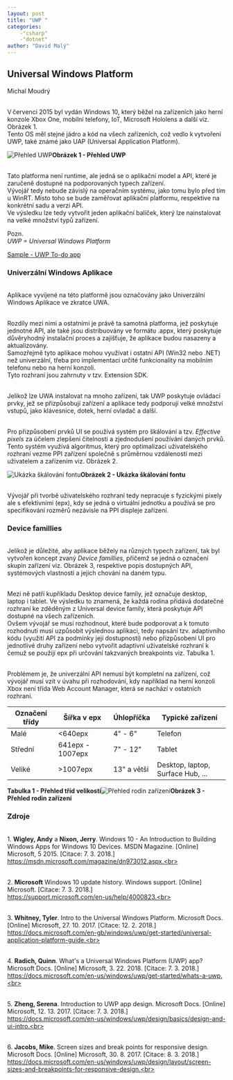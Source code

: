 ```yaml
---
layout: post
title: "UWP "
categories:
    -"csharp"
    -"dotnet"
author: "David Malý"
--- 
```



## Universal Windows Platform


Michal Moudrý



<br>    V červenci 2015 byl vydán Windows 10, který běžel na zařízeních jako herní konzole Xbox One, mobilní telefony, IoT, Microsoft Hololens a další viz. Obrázek 1.<br>    Tento OS měl stejné jádro a kód na všech zařízeních, což vedlo k vytvoření UWP, také známé jako UAP (Universal Application Platform).<br>

![Přehled UWP](images/uwp.png "Přehled UWP")**Obrázek 1 - Přehled UWP**

<br>    Tato platforma není runtime, ale jedná se o aplikační model a API, které je zaručeně dostupné na podporovaných typech zařízení.<br>    Vývojář tedy nebude závislý na operačním systému, jako tomu bylo před tím u WinRT. Místo toho se bude zaměřovat aplikační platformu, respektive na konkrétní sadu a verzi API.<br>    Ve výsledku lze tedy vytvořit jeden aplikační balíček, který lze nainstalovat na velké množství typů zařízení.<br>



Pozn.<br>    *UWP = Universal Windows Platform*



[Sample - UWP To-do app](https://github.com/MichalMoudry/UWP-TodoApp "UWP To-do app")


### Univerzální Windows Aplikace


<br>    Aplikace vyvíjené na této platformě jsou označovány jako Univerzální Windows Aplikace ve zkratce UWA.<br>



<br>    Rozdíly mezi nimi a ostatními je právě ta samotná platforma, jež poskytuje jednotné API, ale také jsou distribuovány ve formátu .appx, který poskytuje důvěryhodný instalační proces a zajišťuje, že aplikace budou nasazeny a aktualizovány.<br>    Samozřejmě tyto aplikace mohou využívat i ostatní API (Win32 nebo .NET) než univerzální, třeba pro implementaci určité funkcionality na mobilním telefonu nebo na herní konzoli.<br>    Tyto rozhraní jsou zahrnuty v tzv. Extension SDK.<br>



<br>    Jelikož lze UWA instalovat na mnoho zařízení, tak UWP poskytuje ovládací prvky, jež se přizpůsobují zařízení a aplikace tedy podporují velké množství vstupů, jako klávesnice, dotek, herní ovladač a další.<br>



<br>    Pro přizpůsobení prvků UI se používá systém pro škálování a tzv. *Effective pixels* za účelem zlepšení čitelnosti a zjednodušení používání daných prvků.<br>    Tento systém využívá algoritmus, který pro optimalizaci uživatelského rozhraní vezme PPI zařízení společně s průměrnou vzdáleností mezi uživatelem a zařízením viz. Obrázek 2.<br>

![Ukázka škálování fontu](images/scalling.png "Ukázka škálování fontu")**Obrázek 2 - Ukázka škálování fontu**

<br>    Vývojář při tvorbě uživatelského rozhraní tedy nepracuje s fyzickými pixely ale s efektivními (epx), kdy se jedná o virtuální jednotku a používá se pro specifikování rozměrů nezávisle na PPI displeje zařízení.<br>


### Device famillies


<br>    Jelikož je důležité, aby aplikace běžely na různých typech zařízení, tak byl vytvořen koncept zvaný *Device famillies*, přičemž se jedná o označení skupin zařízení viz. Obrázek 3, respektive popis dostupných API, systémových vlastností a jejich chování na daném typu.<br>



<br>    Mezi ně patří kupříkladu Desktop device family, jež označuje desktop, laptop i tablet. Ve výsledku to znamená, že každá rodina přidává dodatečné rozhraní ke zděděným z Universal device family, která poskytuje API dostupné na všech zařízeních.<br>    Ovšem vývojář se musí rozhodnout, které bude podporovat a k tomuto rozhodnutí musí uzpůsobit výslednou aplikaci, tedy napsání tzv. adaptivního kódu (využití API za podmínky její dostupnosti) nebo přizpůsobení UI pro jednotlivé druhy zařízení nebo vytvořit adaptivní uživatelské rozhraní k čemuž se použijí epx při určování takzvaných breakpoints viz. Tabulka 1.<br>



<br>    Problémem je, že univerzální API nemusí být kompletní na zařízení, což vývojář musí vzít v úvahu při rozhodování, kdy například na herní konzoli Xbox není třída Web Account Manager, která se nachází v ostatních rozhraní.<br>



| Označení třídy | Šířka v epx | Úhlopříčka | Typické zařízení |
| --- | --- | --- | --- |
| Malé | <640epx | 4" - 6" | Telefon |
| Střední | 641epx - 1007epx | 7" - 12" | Tablet |
| Veliké | >1007epx | 13" a větší | Desktop, laptop, Surface Hub, ... |

**Tabulka 1 - Přehled tříd velikostí**![Přehled rodin zařízení](images/device-family-tree.png "Přehled rodin zařízení")**Obrázek 3 - Přehled rodin zařízení**
### Zdroje


<br>    1. **Wigley, Andy** a **Nixon, Jerry**. Windows 10 - An Introduction to Building Windows Apps for Windows 10 Devices. MSDN Magazine. [Online] Microsoft, 5 2015. [Citace: 7. 3. 2018.]<br>    https://msdn.microsoft.com/magazine/dn973012.aspx.<br>



<br>    2. **Microsoft** Windows 10 update history. Windows support. [Online] Microsoft. [Citace: 7. 3. 2018.]<br>    https://support.microsoft.com/en-us/help/4000823.<br>



<br>    3. **Whitney, Tyler**. Intro to the Universal Windows Platform. Microsoft Docs. [Online] Microsoft, 27. 10. 2017. [Citace: 12. 2. 2018.]<br>    https://docs.microsoft.com/en-gb/windows/uwp/get-started/universal-application-platform-guide.<br>



<br>    4. **Radich, Quinn**. What's a Universal Windows Platform (UWP) app? Microsoft Docs. [Online] Microsoft, 3. 22. 2018. [Citace: 7. 3. 2018.]<br>    https://docs.microsoft.com/en-us/windows/uwp/get-started/whats-a-uwp.<br>



<br>    5. **Zheng, Serena**. Introduction to UWP app design. Microsoft Docs. [Online] Microsoft, 12. 13. 2017. [Citace: 7. 3. 2018.]<br>    https://docs.microsoft.com/en-us/windows/uwp/design/basics/design-and-ui-intro.<br>



<br>    6. **Jacobs, Mike**. Screen sizes and break points for responsive design. Microsoft Docs. [Online] Microsoft, 30. 8. 2017. [Citace: 8. 3. 2018.]<br>    https://docs.microsoft.com/en-us/windows/uwp/design/layout/screen-sizes-and-breakpoints-for-responsive-design.<br>

